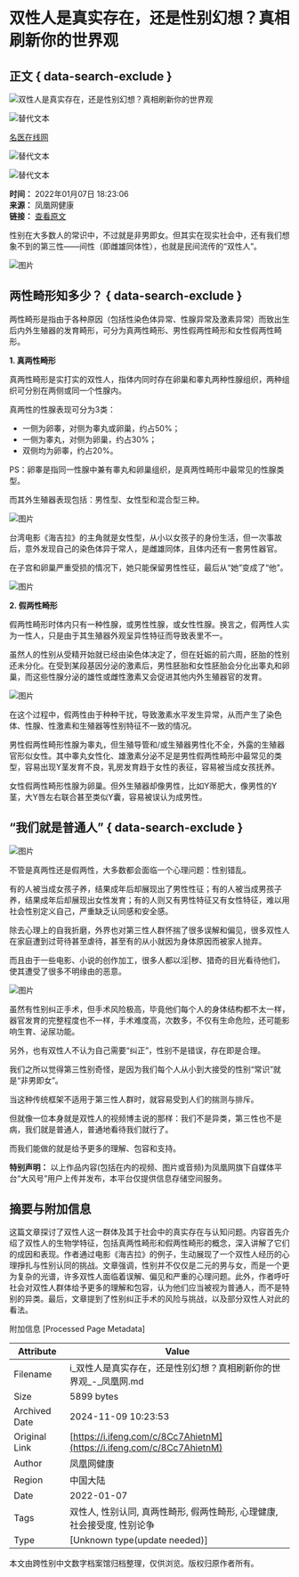 # 双性人是真实存在，还是性别幻想？真相刷新你的世界观

## 正文 { data-search-exclude }


![双性人是真实存在，还是性别幻想？真相刷新你的世界观](https://d.ifengimg.com/w121_h75_q90/x0.ifengimg.com/res/2022/4C4A2A7E09E0C972FA4B88148C5EC8196AA31F00_size33_w1080_h765.jpeg)

![替代文本](https://d.ifengimg.com/q100/img1.ugc.ifeng.com/newugc/20210707/17/wemedia/741e98af873c43ad7d76491ceafed1229ac4c863_size106_w409_h409.jpg)

[名医在线网](https://ishare.ifeng.com/mediaShare/home/763594/media)
  
![替代文本](https://x0.ifengimg.com/ucms/2022_05/F0CA5364C2EE44D3C30EB63ED29990CDE86D9D3F_size3_w100_h40.png)
  
![替代文本](https://x0.ifengimg.com/ucms/2022_05/20B903E4FDFBB2BFE6240FC545BD87FBA9243DC1_size26_w1000_h1000.png)

**时间：** 2022年01月07日 18:23:06  
**来源：** 凤凰网健康  
**链接：** [查看原文](https://ishare.ifeng.com/mediaShare/home/763594/media)  

性别在大多数人的常识中，不过就是非男即女。但其实在现实社会中，还有我们想象不到的第三性——间性（即雌雄同体性），也就是民间流传的“双性人”。

![图片](https://x0.ifengimg.com/res/2022/4C4A2A7E09E0C972FA4B88148C5EC8196AA31F00_size33_w1080_h765.jpeg)

## 两性畸形知多少？ { data-search-exclude }

两性畸形是指由于各种原因（包括性染色体异常、性腺异常及激素异常）而致出生后内外生殖器的发育畸形，可分为真两性畸形、男性假两性畸形和女性假两性畸形。

**1. 真两性畸形**

真两性畸形是实打实的双性人，指体内同时存在卵巢和睾丸两种性腺组织，两种组织可分别在两侧或同一个性腺内。

真两性的性腺表现可分为3类：

- 一侧为卵睾，对侧为睾丸或卵巢，约占50%；
- 一侧为睾丸，对侧为卵巢，约占30%；
- 双侧均为卵睾，约占20%。

PS：卵睾是指同一性腺中兼有睾丸和卵巢组织，是真两性畸形中最常见的性腺类型。

而其外生殖器表现包括：男性型、女性型和混合型三种。

![图片](https://x0.ifengimg.com/res/2022/5C4A9F657D41A0B2A27BB1C26277ED849EB5AF38_size66_w1080_h608.jpeg)

台湾电影《海吉拉》的主角就是女性型，从小以女孩子的身份生活，但一次事故后，意外发现自己的染色体异于常人，是雌雄同体，且体内还有一套男性器官。

在子宫和卵巢严重受损的情况下，她只能保留男性性征，最后从“她”变成了“他”。

![图片](https://x0.ifengimg.com/res/2022/982218B6EB50C037564ABC3B270E0E5D62512A1D_size55_w1000_h666.jpeg)

**2. 假两性畸形**

假两性畸形时体内只有一种性腺，或男性性腺，或女性性腺。换言之，假两性人实为一性人，只是由于其生殖器外观呈异性特征而导致表里不一。

虽然人的性别从受精开始就已经由染色体决定了，但在妊娠的前六周，胚胎的性别还未分化。在受到某段基因分泌的激素后，男性胚胎和女性胚胎会分化出睾丸和卵巢，而这些性腺分泌的雄性或雌性激素又会促进其他内外生殖器官的发育。

![图片](https://x0.ifengimg.com/res/2022/BBD7A88D89E625068910AC8EBC4A85FE92EDE7E7_size72_w1080_h821.jpeg)

在这个过程中，假两性由于种种干扰，导致激素水平发生异常，从而产生了染色体、性腺、性激素和生殖器等性别特征不一致的情况。

男性假两性畸形性腺为睾丸，但生殖导管和/或生殖器男性化不全，外露的生殖器官形似女性。其中睾丸女性化、雄激素分泌不足是男性假两性畸形中最常见的类型，容易出现Y茎发育不良，乳房发育趋于女性的表征，容易被当成女孩抚养。

女性假两性畸形性腺为卵巢。但外生殖器却像男性，比如Y蒂肥大，像男性的Y茎，大Y唇左右联合甚至类似Y囊，容易被误认为成男性。

## “我们就是普通人” { data-search-exclude }

![图片](https://x0.ifengimg.com/res/2022/7045D990A5BB31ABF3E21883377ED9ABE1463883_size74_w1080_h720.jpeg)

不管是真两性还是假两性，大多数都会面临一个心理问题：性别错乱。

有的人被当成女孩子养，结果成年后却展现出了男性性征；有的人被当成男孩子养，结果成年后却展现出女性发育；有的人则又有男性特征又有女性特征，难以用社会性别定义自己，严重缺乏认同感和安全感。

除去心理上的自我折磨，外界也对第三性人群怀揣了很多误解和偏见，很多双性人在家庭遭到过苛待甚至虐待，甚至有的从小就因为身体原因而被家人抛弃。

而且由于一些电影、小说的创作加工，很多人都以淫|秽、猎奇的目光看待他们，使其遭受了很多不明缘由的恶意。

![图片](https://x0.ifengimg.com/res/2022/1B67C6CA1380EAB050F6C832284C2781DFD2A66A_size34_w1080_h721.jpeg)

虽然有性别纠正手术，但手术风险极高，毕竟他们每个人的身体结构都不太一样，器官发育的完整程度也不一样，手术难度高，次数多，不仅有生命危险，还可能影响生育、泌尿功能。

另外，也有双性人不认为自己需要“纠正”，性别不是错误，存在即是合理。

我们之所以觉得第三性别奇怪，是因为我们每个人从小到大接受的性别“常识”就是“非男即女”。

当这种传统框架不适用于第三性人群时，就容易受到人们的揣测与排斥。

但就像一位本身就是双性人的视频博主说的那样：我们不是异类，第三性也不是病，我们就是普通人，普通地看待我们就行了。

而我们能做的就是给予更多的理解、包容和支持。

**特别声明：** 以上作品内容(包括在内的视频、图片或音频)为凤凰网旗下自媒体平台“大风号”用户上传并发布，本平台仅提供信息存储空间服务。

## 摘要与附加信息

<!-- tcd_abstract -->
这篇文章探讨了双性人这一群体及其于社会中的真实存在与认知问题。内容首先介绍了双性人的生物学特征，包括真两性畸形和假两性畸形的概念，深入讲解了它们的成因和表现。作者通过电影《海吉拉》的例子，生动展现了一个双性人经历的心理掙扎与性别认同的挑战。文章强调，性别并不仅仅是二元的男与女，而是一个更为复杂的光谱，许多双性人面临着误解、偏见和严重的心理问题。此外，作者呼吁社会对双性人群体给予更多的理解和包容，认为他们应当被视为普通人，而不是特别的异类。最后，文章提到了性别纠正手术的风险与挑战，以及部分双性人对此的看法。
<!-- tcd_abstract_end -->

附加信息 [Processed Page Metadata]

| Attribute       | Value                                  |
|-----------------|----------------------------------------|
| Filename        | i_双性人是真实存在，还是性别幻想？真相刷新你的世界观_-_凤凰网.md                             |
| Size            | 5899 bytes                           |
| Archived Date   | 2024-11-09 10:23:53                             |
| Original Link   | [https://i.ifeng.com/c/8Cc7AhietnM](https://i.ifeng.com/c/8Cc7AhietnM)                       |
| Author          | 凤凰网健康                               |
| Region          | 中国大陆                               |
| Date            | 2022-01-07                                 |
| Tags            | 双性人, 性别认同, 真两性畸形, 假两性畸形, 心理健康, 社会接受度, 性别论争                                 |
| Type            | [Unknown type(update needed)]                                 |
<!-- tcd_table_end -->

本文由跨性别中文数字档案馆归档整理，仅供浏览。版权归原作者所有。
